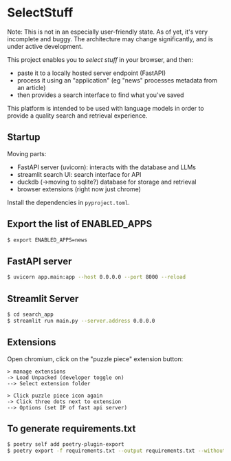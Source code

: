 # SelectStuff

Note: This is not in an especially user-friendly state. As of yet, it's very incomplete and buggy.
The architecture may change significantly, and is under active development.

This project enables you to *select stuff* in your browser, and then:
- paste it to a locally hosted server endpoint (FastAPI)
- process it using an "application" (eg "news" processes metadata from an article)
- then provides a search interface to find what you've saved

This platform is intended to be used with language models in order to provide
a quality search and retrieval experience.


## Startup

Moving parts:
- FastAPI server (uvicorn): interacts with the database and LLMs
- streamlit search UI: search interface for API
- duckdb (->moving to sqlite?) database for storage and retrieval
- browser extensions (right now just chrome)

Install the dependencies in `pyproject.toml`.

## Export the list of ENABLED_APPS
```bash
$ export ENABLED_APPS=news
```

## FastAPI server

```bash
$ uvicorn app.main:app --host 0.0.0.0 --port 8000 --reload
```

## Streamlit Server

```bash
$ cd search_app
$ streamlit run main.py --server.address 0.0.0.0
```

## Extensions

Open chromium, click on the "puzzle piece" extension button:

```
> manage extensions
-> Load Unpacked (developer toggle on)
--> Select extension folder

> Click puzzle piece icon again
-> Click three dots next to extension
--> Options (set IP of fast api server)
```

## To generate requirements.txt
```bash
$ poetry self add poetry-plugin-export
$ poetry export -f requirements.txt --output requirements.txt --without-hashes
```
